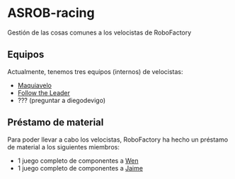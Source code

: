 # ASROB-racing
Gestión de las cosas comunes a los velocistas de RoboFactory

## Equipos

Actualmente, tenemos tres equipos (internos) de velocistas:
  
  * [Maquiavelo](https://github.com/asrob-uc3m/Maquiavelo)
  * [Follow the Leader](https://github.com/asrob-uc3m/follow-the-leader)
  * ??? (preguntar a diegodevigo)
  
## Préstamo de material

Para poder llevar a cabo los velocistas, RoboFactory ha hecho un préstamo de material a los siguientes miembros:

* 1 juego completo de componentes a [Wen](https://github.com/orgs/asrob-uc3m/eenflehecanario)
* 1 juego completo de componentes a [Jaime](https://github.com/orgs/asrob-uc3m/Jaimee007)

  

